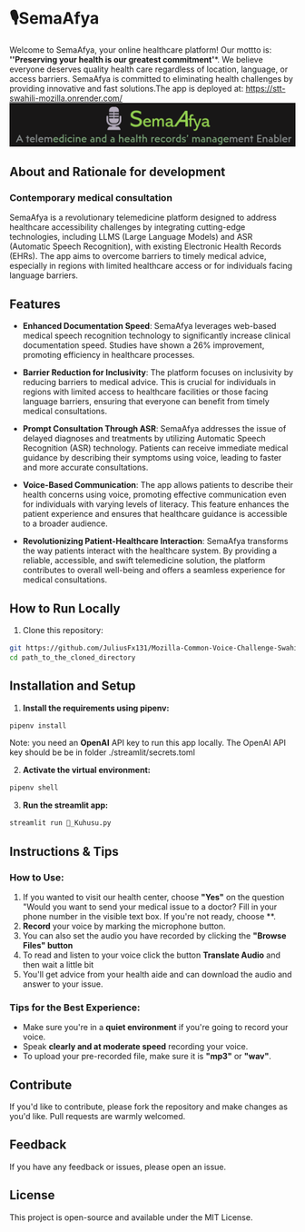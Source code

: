 # 🎙️SemaAfya 

Welcome to SemaAfya, your online healthcare platform! Our mottto is: **''Preserving your health is our greatest commitment'***. We believe everyone deserves quality health care regardless of location, language, or access barriers. SemaAfya is committed to eliminating health challenges by providing innovative and fast solutions.The app is deployed at:
https://stt-swahili-mozilla.onrender.com/
![SemaAfya Screenshot](Logo.png)  

## About and Rationale for development
### Contemporary medical consultation
SemaAfya is a revolutionary telemedicine platform designed to address healthcare accessibility challenges by integrating cutting-edge technologies, including LLMS (Large Language Models) and ASR (Automatic Speech Recognition), with existing Electronic Health Records (EHRs). The app aims to overcome barriers to timely medical advice, especially in regions with limited healthcare access or for individuals facing language barriers.


## Features

- **Enhanced Documentation Speed**: SemaAfya leverages web-based medical speech recognition technology to significantly increase clinical documentation speed. Studies have shown a 26% improvement, promoting efficiency in healthcare processes.

- **Barrier Reduction for Inclusivity**: The platform focuses on inclusivity by reducing barriers to medical advice. This is crucial for individuals in regions with limited access to healthcare facilities or those facing language barriers, ensuring that everyone can benefit from timely medical consultations.

- **Prompt Consultation Through ASR**: SemaAfya addresses the issue of delayed diagnoses and treatments by utilizing Automatic Speech Recognition (ASR) technology. Patients can receive immediate medical guidance by describing their symptoms using voice, leading to faster and more accurate consultations.

- **Voice-Based Communication**: The app allows patients to describe their health concerns using voice, promoting effective communication even for individuals with varying levels of literacy. This feature enhances the patient experience and ensures that healthcare guidance is accessible to a broader audience.

- **Revolutionizing Patient-Healthcare Interaction**: SemaAfya transforms the way patients interact with the healthcare system. By providing a reliable, accessible, and swift telemedicine solution, the platform contributes to overall well-being and offers a seamless experience for medical consultations.

## How to Run Locally

1. Clone this repository:

```bash
git https://github.com/JuliusFx131/Mozilla-Common-Voice-Challenge-Swahili-STT-Medical-Solution-App
cd path_to_the_cloned_directory
```

## Installation and Setup

1. **Install the requirements using pipenv:**
```bash
pipenv install
```
Note: you need an **OpenAI** API key to run this app locally.
The OpenAI API key should be be in folder ./streamlit/secrets.toml

2. **Activate the virtual environment:**
```bash
pipenv shell
```
3. **Run the streamlit app:**
```bash
streamlit run 🤖_Kuhusu.py
```
## Instructions & Tips

### How to Use:

1. If you wanted to visit our health center, choose **"Yes"** on the question "Would you want to send your medical issue to a doctor? Fill in your phone number in the visible text box. If you're not ready, choose **.
2. **Record** your voice by marking the microphone button. 
2. You can also set the audio you have recorded by clicking the **"Browse Files" button**
3. To read and listen to your voice click the button **Translate Audio** and then wait a little bit 
4. You'll get advice from your health aide and can download the audio and answer to your issue. 

### Tips for the Best Experience:

- Make sure you're in a **quiet environment** if you're going to record your voice.
- Speak **clearly and at moderate speed** recording your voice.
- To upload your pre-recorded file, make sure it is **"mp3"** or **"wav"**.

## Contribute

If you'd like to contribute, please fork the repository and make changes as you'd like. Pull requests are warmly welcomed.

## Feedback

If you have any feedback or issues, please open an issue.

## License

This project is open-source and available under the MIT License.
